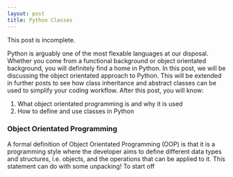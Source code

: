 ```yaml
---
layout: post
title: Python Classes
---
```


This post is incomplete. 

Python is arguably one of the most flexable languages at our disposal. Whether you come from a functional background or object orientated background, you will definitely find a home in Python. In this post, we will be discussing the object orientated approach to Python. This will be extended in further posts to see how class inheritance and abstract classes can be used to simplify your coding workflow. After this post, you will know:
1) What object orientated programming is and why it is used
2) How to define and use classes in Python

### Object Orientated Programming
A formal definition of Object Orientated Programming (OOP) is that it is a programming style where the developer aims to define different data types and structures, i.e. objects, and the operations that can be applied to it. This statement can do with some unpacking! To start off 

